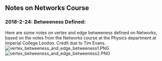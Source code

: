 ## Notes on Networks Course

### 2018-2-24: Betweeness Defined: 

Here are some notes on vertex and edge betweeness defined on Networks, based on the notes from the Networks course at the Physics department at Imperial College London. Credit due to Tim Evans.
![vertex_betweeness_and_edge_betweeness1.PNG]()
![vertex_betweeness_and_edge_betweeness2.PNG]()
